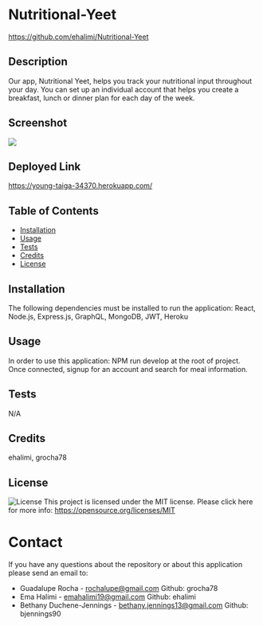 # Nutritional-Yeet

https://github.com/ehalimi/Nutritional-Yeet

## Description

Our app, Nutritional Yeet, helps you track your nutritional input throughout your day. You can set up an individual account that helps you create a breakfast, lunch or dinner plan for each day of the week.

## Screenshot

<img src='./client/src/assets/Images/Screen Shot 2022-11-02 at 9.22.48 PM.png'>

## Deployed Link

https://young-taiga-34370.herokuapp.com/

## Table of Contents

- [Installation](#installation)
- [Usage](#usage)
- [Tests](#tests)
- [Credits](#credits)
- [License](#license)

## Installation

The following dependencies must be installed to run the application:
React, Node.js, Express.js, GraphQL, MongoDB, JWT, Heroku

## Usage

In order to use this application: NPM run develop at the root of project. Once connected, signup for an account and search for meal information.

## Tests

N/A

## Credits

ehalimi, grocha78

## License

![License](https://img.shields.io/badge/license-MIT-green.svg)
This project is licensed under the MIT license. Please click here for more info: https://opensource.org/licenses/MIT

# Contact

If you have any questions about the repository or about this application please send an email to:

- Guadalupe Rocha - rochalupe@gmail.com Github: grocha78
- Ema Halimi - emahalimi19@gmail.com Github: ehalimi
- Bethany Duchene-Jennings - bethany.jennings13@gmail.com Github: bjennings90
